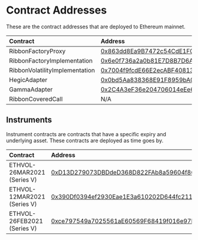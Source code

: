 # Contract Addresses

These are the contract addresses that are deployed to Ethereum mainnet.

| Contract | Address |
| :--- | :--- |
| RibbonFactoryProxy | [0x863dd8Ea9B7472c54CdE1F0e2D5B2bCC8CBf0Cd1](https://etherscan.io/address/0x863dd8Ea9B7472c54CdE1F0e2D5B2bCC8CBf0Cd1) |
| RibbonFactoryImplementation | [0x6e0f736a2a0b81E7D8B7D6Ac3608aC977341bA4F](https://etherscan.io/address/0x6e0f736a2a0b81E7D8B7D6Ac3608aC977341bA4F) |
| RibbonVolatilityImplementation | [0x7004f9fcdE66E2ecABF408132Cb21Ebbcf53D4B0](https://etherscan.io/address/0x7004f9fcdE66E2ecABF408132Cb21Ebbcf53D4B0) |
| HegicAdapter | [0x0bd5Aa838368E91F8959bA0d2a254FfdD09daa8c](https://etherscan.io/address/0x0bd5Aa838368E91F8959bA0d2a254FfdD09daa8c) |
| GammaAdapter | [0x2C4A3eF36e204706014eEe6267f82a29773D0632](https://etherscan.io/address/0x2C4A3eF36e204706014eEe6267f82a29773D0632) |
| RibbonCoveredCall | N/A |

## Instruments

Instrument contracts are contracts that have a specific expiry and underlying asset. These contracts are deployed as time goes by.

| Contract | Address |
| :--- | :--- |
| ETHVOL-26MAR2021 \(Series V\) | [0xD13D279073DBDdeD368D822FAb8a59604f86CA51](https://etherscan.io/address/0xD13D279073DBDdeD368D822FAb8a59604f86CA51) |
| ETHVOL-12MAR2021 \(Series V\) | [0x390Df0394ef2930Eae1E3a610202D644fc21127c](https://etherscan.io/address/0x390Df0394ef2930Eae1E3a610202D644fc21127c) |
| ETHVOL-26FEB2021 \(Series V\) | [0xce797549a7025561aE60569F68419f016e97D8c5](https://etherscan.io/address/0xce797549a7025561aE60569F68419f016e97D8c5) |



